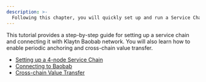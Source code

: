 ```yaml
---
description: >-
  Following this chapter, you will quickly set up and run a Service Chain, an independent blockchain connected to the Klaytn main chain.
---
```


This tutorial provides a step-by-step guide for setting up a service chain and connecting it with Klaytn Baobab network.
You will also learn how to enable periodic anchoring and cross-chain value transfer.
- [Setting up a 4-node Service Chain](./4nodes-setup-guide.md)
- [Connecting to Baobab](./en-scn-connection.md)
- [Cross-chain Value Transfer](value-transfer.md)

